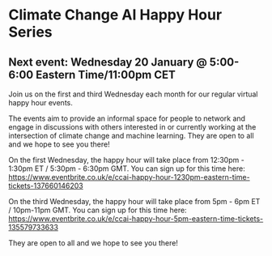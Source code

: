 # Climate Change AI Happy Hour Series

## Next event: Wednesday 20 January @ 5:00-6:00 Eastern Time/11:00pm CET

Join us on the first and third Wednesday each month for our regular virtual happy hour events. 

The events aim to provide an informal space for people to network and engage in discussions with others interested in or currently working at the intersection of climate change and machine learning. They are open to all and we hope to see you there!


On the first Wednesday, the happy hour will take place from 12:30pm - 1:30pm ET / 5:30pm - 6:30pm GMT. You can sign up for this time here: <https://www.eventbrite.co.uk/e/ccai-happy-hour-1230pm-eastern-time-tickets-137660146203> 


On the third Wednesday, the happy hour will take place from 5pm - 6pm ET / 10pm-11pm GMT. You can sign up for this time here: 
<https://www.eventbrite.co.uk/e/ccai-happy-hour-5pm-eastern-time-tickets-135579733633>


They are open to all and we hope to see you there!

